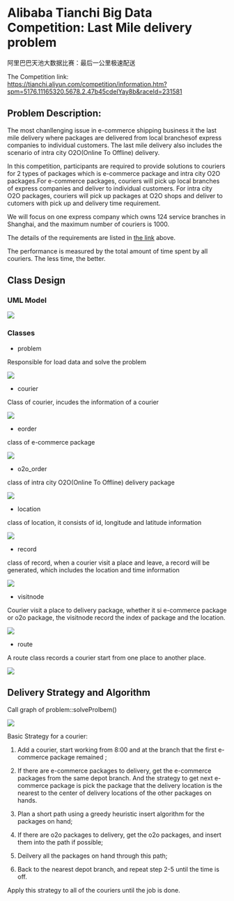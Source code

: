 # Alibaba Tianchi Big Data Competition: Last Mile delivery problem
阿里巴巴天池大数据比赛：最后一公里极速配送

The Competition link:
https://tianchi.aliyun.com/competition/information.htm?spm=5176.11165320.5678.2.47b45cdeIYay8b&raceId=231581

## Problem Description:
The most chanllenging issue in e-commerce shipping business it the last mile delivery where packages are delivered from local branchesof express companies to individual customers. The last mile delivery also includes the scenario of intra city O2O(Online To Offline) delivery.

In this competition, participants are required to provide solutions to couriers for 2 types of packages which is e-commerce package and intra city O2O packages.For e-commerce packages, couriers will pick up local branches of express companies and deliver to individual customers. For intra city O2O packages, couriers will pick up packages at O2O shops and deliver to cutomers with pick up and delivery time requirement.

We will focus on one express company which owns 124 service branches in Shanghai, and the maximum number of couriers is 1000.

The details of the requirements are listed in [the link](https://tianchi.aliyun.com/competition/entrance/231581/information?lang=en-us) above.

 
The performance is measured by the total amount of time spent by all couriers. The less time, the better.

## Class Design

### UML Model

![](https://github.com/yongyanghz/Last-mile-delivery-problem/blob/master/img/Last-mile-delivery.svg) 

### Classes

- problem

Responsible for load data and solve the problem

![](https://github.com/yongyanghz/Last-mile-delivery-problem/blob/master/img/classproblem__coll__graph_org.svg) 

- courier 

Class of courier, incudes the information of  a courier

![](https://github.com/yongyanghz/Last-mile-delivery-problem/blob/master/img/classcourier__coll__graph.svg) 

- eorder

class of e-commerce package

![](https://github.com/yongyanghz/Last-mile-delivery-problem/blob/master/img/classeorder__coll__graph.svg) 

- o2o_order

class of intra city O2O(Online To Offline) delivery package

![](https://github.com/yongyanghz/Last-mile-delivery-problem/blob/master/img/classo2o__order__coll__graph_org.svg) 

- location

class of location, it consists of id, longitude and latitude information

![](https://github.com/yongyanghz/Last-mile-delivery-problem/blob/master/img/classlocation__coll__graph.svg) 

- record

class of record, when a courier visit a place and leave, a record will be generated, which includes the location and time
information

![](https://github.com/yongyanghz/Last-mile-delivery-problem/blob/master/img/classrecord__coll__graph.svg) 

- visitnode

Courier visit a place to delivery package, whether it si e-commerce package or o2o package, the visitnode record the index of package and the location.

![](https://github.com/yongyanghz/Last-mile-delivery-problem/blob/master/img/classvisitnode__coll__graph.svg) 

- route

A route class records a courier start from one place to another place.

![](https://github.com/yongyanghz/Last-mile-delivery-problem/blob/master/img/classroute__coll__graph_org.svg) 


## Delivery Strategy and Algorithm

Call graph of problem::solveProlbem()

![](https://github.com/yongyanghz/Last-mile-delivery-problem/blob/master/img/classproblem_a37c6ff9240b7d94ab82b0b8cc2088f08_cgraph_org.svg) 

Basic Strategy for a courier: 

 1. Add a courier, start working from 8:00 and at the branch that the first e-commerce package remained ;
 
 2. If there are e-commerce packages to delivery, get the e-commerce packages from the same depot branch. And the strategy to get next e-commerce package is pick the package that the delivery location is the nearest to the center of delivery locations of the other packages on hands.
 
 3. Plan a short path using  a greedy heuristic insert algorithm for the packages on hand;
 	
 4. If there are o2o packages to delivery, get the o2o packages, and insert them into the path if possible;
 
 4. Deilvery all the packages on hand through this path;
 
 5.  Back to the nearest depot branch, and repeat step 2-5 until the time is off.
 
 Apply this strategy to all of the couriers until the job is done. 
 






